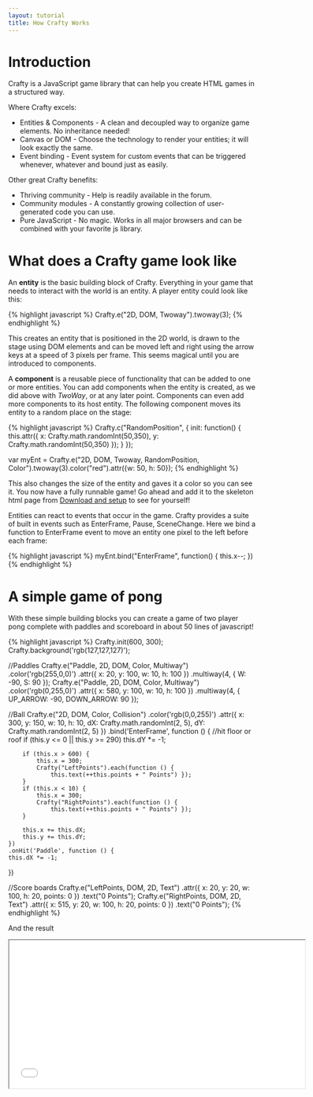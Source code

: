 ```yaml
---
layout: tutorial
title: How Crafty Works
---
```



# Introduction

Crafty is a JavaScript game library that can help you create HTML games in a structured way. 

Where Crafty excels: 

* Entities & Components - A clean and decoupled way to organize game elements. No inheritance needed!
* Canvas or DOM - Choose the technology to render your entities; it will look exactly the same.
* Event binding - Event system for custom events that can be triggered whenever, whatever and bound just as easily. 

Other great Crafty benefits:

* Thriving community - Help is readily available in the forum.
* Community modules - A constantly growing collection of user-generated code you can use.
* Pure JavaScript - No magic. Works in all major browsers and can be combined with your favorite js library.

# What does a Crafty game look like

An **entity** is the basic building block of Crafty. Everything in your game that needs to interact with the world is an entity. A player entity could look like this:

{% highlight javascript %}
Crafty.e("2D, DOM, Twoway").twoway(3);
{% endhighlight %}

This creates an entity that is positioned in the 2D world, is drawn to the stage using DOM elements and can be moved left and right using the arrow keys at a speed of 3 pixels per frame.
This seems magical until you are introduced to components.

A **component** is a reusable piece of functionality that can be added to one or more entities. You can add components when the entity is created, as we did above with _TwoWay_, or at any later point. Components can even add more components to its host entity.
The following component moves its entity to a random place on the stage:

{% highlight javascript %}
Crafty.c("RandomPosition", {
	init: function() {
		this.attr({ x: Crafty.math.randomInt(50,350), y: Crafty.math.randomInt(50,350) });
	}
});

var myEnt = Crafty.e("2D, DOM, Twoway, RandomPosition, Color").twoway(3).color("red").attr({w: 50, h: 50});
{% endhighlight %}

This also changes the size of the entity and gaves it a color so you can see it. You now have a fully runnable game!   Go ahead and add it to the skeleton html page from <a href='/tutorial/getting-started/download-and-setup'>Download and setup</a> to see for yourself!

Entities can react to events that occur in the game. Crafty provides a suite of built in events such as EnterFrame, Pause, SceneChange.  Here we bind a function to EnterFrame event to move an entity one pixel to the left before each frame:

{% highlight javascript %}
myEnt.bind("EnterFrame", function() {
	this.x--;
})
{% endhighlight %}

# A simple game of pong

With these simple building blocks you can create a game of two player pong complete with paddles and scoreboard in about 50 lines of javascript!

{% highlight javascript %}
Crafty.init(600, 300);
Crafty.background('rgb(127,127,127)');

//Paddles
Crafty.e("Paddle, 2D, DOM, Color, Multiway")
	.color('rgb(255,0,0)')
	.attr({ x: 20, y: 100, w: 10, h: 100 })
	.multiway(4, { W: -90, S: 90 });
Crafty.e("Paddle, 2D, DOM, Color, Multiway")
	.color('rgb(0,255,0)')
	.attr({ x: 580, y: 100, w: 10, h: 100 })
	.multiway(4, { UP_ARROW: -90, DOWN_ARROW: 90 });

//Ball
Crafty.e("2D, DOM, Color, Collision")
	.color('rgb(0,0,255)')
	.attr({ x: 300, y: 150, w: 10, h: 10, 
			dX: Crafty.math.randomInt(2, 5), 
			dY: Crafty.math.randomInt(2, 5) })
	.bind('EnterFrame', function () {
		//hit floor or roof
		if (this.y <= 0 || this.y >= 290)
			this.dY *= -1;

		if (this.x > 600) {
			this.x = 300;
			Crafty("LeftPoints").each(function () { 
				this.text(++this.points + " Points") });
		}
		if (this.x < 10) {
			this.x = 300;
			Crafty("RightPoints").each(function () { 
				this.text(++this.points + " Points") });
		}

		this.x += this.dX;
		this.y += this.dY;
	})
	.onHit('Paddle', function () {
	this.dX *= -1;
})

//Score boards
Crafty.e("LeftPoints, DOM, 2D, Text")
	.attr({ x: 20, y: 20, w: 100, h: 20, points: 0 })
	.text("0 Points");
Crafty.e("RightPoints, DOM, 2D, Text")
	.attr({ x: 515, y: 20, w: 100, h: 20, points: 0 })
	.text("0 Points");
{% endhighlight %}

And the result

<iframe id="gameframe" width="600" height="300" src="/tutorial/games/pong/pong.html">
	This is an iframe. sorry.
</iframe>

<script type="text/javascript">
	//Prevent the game from scrolling main page
    if (frames['gameframe']!=undefined)
      frames['gameframe'].focus(); // Works in all browser, except Firefox
    else
      document.getElementById('gameframe').focus();  // Works in Firefox
</script>
